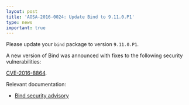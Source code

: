 ```yaml
---
layout: post
title: 'AOSA-2016-0024: Update Bind to 9.11.0.P1'
type: news
important: true
---
```


Please update your `bind` package to version `9.11.0.P1`.

A new version of Bind was announced with fixes to the following security vulnerabilities:

[CVE-2016-8864](https://cve.mitre.org/cgi-bin/cvename.cgi?name=CVE-2016-8864).

Relevant documentation:

- [Bind security advisory](https://kb.isc.org/article/AA-01434)